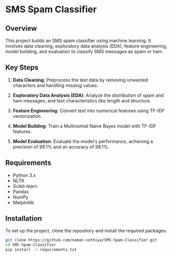 # SMS Spam Classifier

## Overview

This project builds an SMS spam classifier using machine learning. It involves data cleaning, exploratory data analysis (EDA), feature engineering, model building, and evaluation to classify SMS messages as spam or ham.

## Key Steps

1. **Data Cleaning**: Preprocess the text data by removing unwanted characters and handling missing values.
  
2. **Exploratory Data Analysis (EDA)**: Analyze the distribution of spam and ham messages, and text characteristics like length and structure.

3. **Feature Engineering**: Convert text into numerical features using TF-IDF vectorization.

4. **Model Building**: Train a Multinomial Naive Bayes model with TF-IDF features.

5. **Model Evaluation**: Evaluate the model's performance, achieving a precision of 99.1% and an accuracy of 98.1%.

## Requirements

- Python 3.x
- NLTK
- Scikit-learn
- Pandas
- NumPy
- Matplotlib

## Installation

To set up the project, clone the repository and install the required packages:

```bash
git clone https://github.com/naman-sethiya/SMS-Spam-Classifier.git
cd SMS-Spam-Classifier
pip install -r requirements.txt
